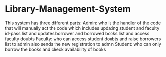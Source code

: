 # Library-Management-System
This system has three different parts:
Admin: who is the handler of the code that will manually act the code which includes updating student and faculty id-pass list and updates borrower and borrowed books list and access faculty doubts
Faculty: who can access student doubts and raise borrowers list to admin also sends the new registration to admin
Student: who can only borrow the books and check availability of books

